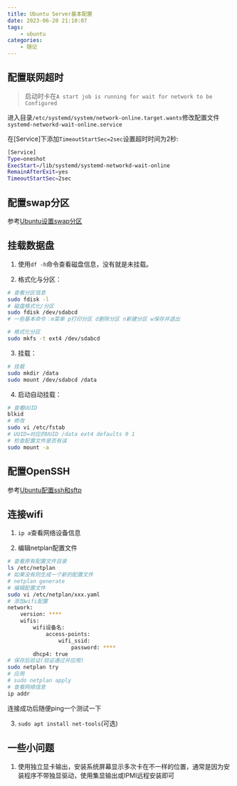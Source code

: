 ```yaml
---
title: Ubuntu Server基本配置
date: 2023-06-20 21:10:07
tags: 
    - ubuntu
categories: 
    - 随记
---
```

## 配置联网超时

> 启动时卡在`A start job is running for wait for network to be Configured`

进入目录`/etc/systemd/system/network-online.target.wants`修改配置文件`systemd-networkd-wait-online.service`

在[Service]下添加`TimeoutStartSec=2sec`设置超时时间为2秒:

```bash
[Service]
Type=oneshot
ExecStart=/lib/systemd/systemd-networkd-wait-online
RemainAfterExit=yes
TimeoutStartSec=2sec
```

## 配置swap分区

参考[Ubuntu设置swap分区](./2022-11-02.html)

## 挂载数据盘

1. 使用`df -h`命令查看磁盘信息，没有就是未挂载。

2. 格式化与分区：
```bash
# 查看分区信息
sudo fdisk -l
# 磁盘格式化/分区
sudo fdisk /dev/sdabcd
# 一些基本命令：m菜单 p打印分区 d删除分区 n新建分区 w保存并退出

# 格式化分区
sudo mkfs -t ext4 /dev/sdabcd
```

3. 挂载：
```bash
# 挂载
sudo mkdir /data
sudo mount /dev/sdabcd /data
```

4. 启动自动挂载：
```bash
# 查看UUID
blkid
# 修改
sudo vi /etc/fstab
# UUID=对应的UUID /data ext4 defaults 0 1
# 检查配置文件是否有误
sudo mount -a
```

## 配置OpenSSH

参考[Ubuntu配置ssh和sftp](./2021-09-28-88168a.md)

## 连接wifi

1. `ip a`查看网络设备信息

2. 编辑netplan配置文件

```bash
# 查看原有配置文件目录
ls /etc/netplan
# 如果没有则生成一个新的配置文件
# netplan generate
# 编辑配置文件
sudo vi /etc/netplan/xxx.yaml
# 添加wifi配置
network:
    version: ****
    wifis:
        wifi设备名:
            access-points:
                wifi_ssid:
                    password: ****
        dhcp4: true
# 保存后验证(验证通过并应用)
sudo netplan try
# 应用
# sudo netplan apply
# 查看网络信息
ip addr
```

连接成功后随便ping一个测试一下

3. `sudo apt install net-tools`(可选)

## 一些小问题

1. 使用独立显卡输出，安装系统屏幕显示多次卡在不一样的位置，通常是因为安装程序不带独显驱动，使用集显输出或IPMI远程安装即可